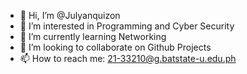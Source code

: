 - 👋 Hi, I’m @Julyanquizon
- 👀 I’m interested in Programming and Cyber Security
- 🌱 I’m currently learning Networking
- 💞️ I’m looking to collaborate on Github Projects
- 📫 How to reach me: 21-33210@g.batstate-u.edu.ph

<!---
Julyan0/Julyan0 is a ✨ special ✨ repository because its `README.md` (this file) appears on your GitHub profile.
You can click the Preview link to take a look at your changes.
--->
